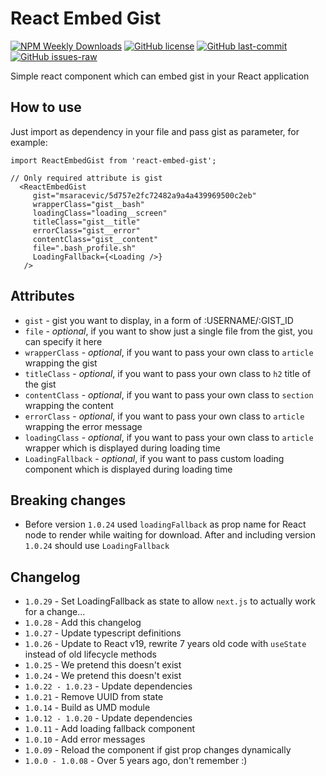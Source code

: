 # React Embed Gist

[![NPM Weekly Downloads](https://img.shields.io/npm/dw/react-embed-gist)](https://www.npmjs.com/package/react-embed-gist)
[![GitHub license](https://img.shields.io/github/license/msaracevic/react-embed-gist.svg)](https://github.com/msaracevic/react-embed-gist/blob/master/LICENSE)
[![GitHub last-commit](https://img.shields.io/github/last-commit/msaracevic/react-embed-gist.svg)](https://github.com/msaracevic/react-embed-gist/)
[![GitHub issues-raw](https://img.shields.io/github/issues-raw/msaracevic/react-embed-gist.svg)](https://github.com/msaracevic/react-embed-gist/)

Simple react component which can embed gist in your React application

## How to use

Just import as dependency in your file and pass gist as parameter, for example:

```
import ReactEmbedGist from 'react-embed-gist';

// Only required attribute is gist
  <ReactEmbedGist
     gist="msaracevic/5d757e2fc72482a9a4a439969500c2eb"
     wrapperClass="gist__bash"
     loadingClass="loading__screen"
     titleClass="gist__title"
     errorClass="gist__error"
     contentClass="gist__content"
     file=".bash_profile.sh"
     LoadingFallback={<Loading />}
   />
```

## Attributes

* `gist` - gist you want to display, in a form of :USERNAME/:GIST_ID
* `file` - *optional*, if you want to show just a single file from the gist, you can specify it here
* `wrapperClass` - *optional*, if you want to pass your own class to `article` wrapping the gist
* `titleClass` - *optional*, if you want to pass your own class to `h2` title of the gist
* `contentClass` - *optional*, if you want to pass your own class to `section` wrapping the content
* `errorClass` - *optional*, if you want to pass your own class to `article` wrapping the error message
* `loadingClass` - *optional*, if you want to pass your own class to `article` wrapper which is displayed during loading time
* `LoadingFallback` - *optional*, if you want to pass custom loading component which is displayed during loading time


## Breaking changes
* Before version `1.0.24` used `loadingFallback` as prop name for React node to render while waiting for download. After and including version `1.0.24`
should use `LoadingFallback`

## Changelog
* `1.0.29` - Set LoadingFallback as state to allow `next.js` to actually work for a change...
* `1.0.28` - Add this changelog
* `1.0.27` - Update typescript definitions
* `1.0.26` - Update to React v19, rewrite 7 years old code with `useState` instead of old lifecycle methods
* `1.0.25` - We pretend this doesn't exist
* `1.0.24` - We pretend this doesn't exist
* `1.0.22 - 1.0.23` - Update dependencies
* `1.0.21` - Remove UUID from state
* `1.0.14` - Build as UMD module
* `1.0.12 - 1.0.20` - Update dependencies
* `1.0.11` - Add loading fallback component
* `1.0.10` - Add error messages
* `1.0.09` - Reload the component if gist prop changes dynamically
* `1.0.0 - 1.0.08` - Over 5 years ago, don't remember :)